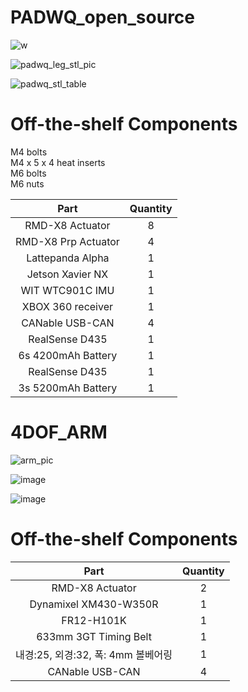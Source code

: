 # PADWQ_open_source

![w](https://user-images.githubusercontent.com/70566285/125389926-f228c300-e3dc-11eb-9061-e656afe31f64.gif)

![padwq_leg_stl_pic](https://user-images.githubusercontent.com/70566285/125389858-d3c2c780-e3dc-11eb-803d-d5112645f65b.PNG)

![padwq_stl_table](https://user-images.githubusercontent.com/70566285/125389885-e0472000-e3dc-11eb-81fe-fc685181a80e.PNG)

# Off-the-shelf Components

M4 bolts  
M4 x 5 x 4 heat inserts  
M6 bolts  
M6 nuts  

| Part | Quantity |
| :---: | :---: | 
|RMD-X8 Actuator |8 |
|RMD-X8 Prp Actuator |4 | 
|Lattepanda Alpha|1 | 
|Jetson Xavier NX |1 | 
|WIT WTC901C IMU |1 | 
|XBOX 360 receiver|1 |  
|CANable USB-CAN |4|   
|RealSense D435|1|   
|6s 4200mAh Battery |1 |   
|RealSense D435|1|   
|3s 5200mAh Battery |1|   

# 4DOF_ARM
![arm_pic](https://user-images.githubusercontent.com/70566285/203746873-6252d0ea-cd05-4b57-8300-03ccf579f7c5.png)




![image](https://user-images.githubusercontent.com/70566285/203753267-ee48e471-b45c-4688-a294-11bfbcca312c.png)


![image](https://user-images.githubusercontent.com/70566285/203746817-e28149db-d0d5-4d82-ba40-01a67378f871.png)


# Off-the-shelf Components


| Part | Quantity |
| :---: | :---: | 
|RMD-X8 Actuator |2 |
|Dynamixel XM430-W350R|1 | 
|FR12-H101K |1 | 
|633mm 3GT Timing Belt |1 | 
|내경:25, 외경:32, 폭: 4mm 볼베어링|1 |  
|CANable USB-CAN |4|   



